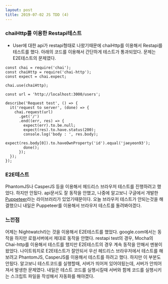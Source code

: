 ```yaml
---
layout: post
title: 2019-07-02 JS TDD (4)
---
```


### chaiHttp를 이용한 Restapi테스트

- User에 대한 api가 restapi형태로 나왔기때문에 chaiHttp를 이용해서 Restapi를 테스트를 했다. 아래의 코드를 이용해서 간단하게 테스트가 통과되었다. 문제는 E2E테스트의 문제였다.
```
const chai = require('chai');
const chaiHttp = require('chai-http');
const expect = chai.expect;

chai.use(chaiHttp);

const url = 'http://localhost:3000/users';

describe('Request test', () => {
  it('request to server', (done) => {
    chai.request(url)
      .get('/')
      .end((err, res) => {
        expect(err).to.be.null;
        expect(res).to.have.status(200);
        console.log('body : ', res.body);
        expect(res.body[0]).to.haveOwnProperty('id').equal('jaeyeon93');
        done();
      });
  });
});

```

### E2E테스트

PhantomJS나 CasperJS 등을 이용해서 헤드리스 브라우저 테스트를 진행하려고 했었다. 하지만 안됬다. api문서도 잘 동작을 안했고, 나중에 알고보니 구글에서 개발한 [Puppeteer]("https://pptr.dev/")라는 라이브러리가 있었기때문이다. 오늘 브라우저 테스트가 안되는것을 해결했으니 내일은 Puppeteer를 이용해서 브라우저 테스트를 돌려봐야겠다.


### 느낀점
어제는 Nightwatch라는 것을 이용해서 E2E테스트를 했었다. google.com에서는 동작을 하지만 로컬서버에서 제대로 동작을 안했다.
restapi test의 경우, Mocha의 Chai-http를 이용해서 테스트를 했지만 E2E테스트의 경우 계속 동작을 안해서 멘붕이 왔었다.
나이트워치로 E2E테스트가 잘안되서 우선 헤드리스 브라우저에서 테스트를 해보려고 PhantomJS, CasperJS를 이용해서 테스트를 하려고 했다. 하지만 이 부분도 안됬다.
알고보니 테스트코드를 실행할때, 서버가 띄어져 있어야됬는데, 서버가 안띄어져서 발생한 문제였다.
내일은 테스트 코드를 실행시킬때 서버와 함께 코드를 실행시키는 스크립트 파일을 작성해서 자동화를 해야겠다.
